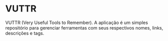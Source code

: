 # VUTTR
VUTTR (Very Useful Tools to Remember). A aplicação é um simples repositório para gerenciar ferramentas com seus respectivos nomes, links, descrições e tags.
